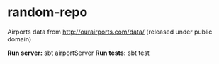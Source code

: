 # random-repo

Airports data from http://ourairports.com/data/ (released under public domain)

**Run server:** sbt airportServer
**Run tests:** sbt test